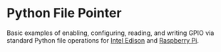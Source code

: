 Python File Pointer
===================

Basic examples of enabling, configuring, reading, and writing GPIO via standard Python file operations
for [Intel Edison](./edison-toggle.py) and [Raspberry Pi](./pi-toggle.py).